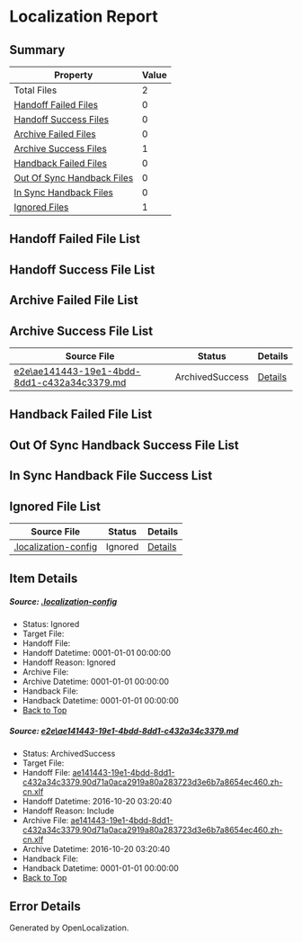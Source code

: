 # <a name='report-top'></a> Localization Report

## Summary
 Property | Value 
 -------- | ----- 
 Total Files | 2
[ Handoff Failed Files ](#handoff-failed-list)| 0
[ Handoff Success Files ](#handoff-success-list)| 0
[ Archive Failed Files ](#archive-failed-list)| 0
[ Archive Success Files ](#archive-success-list)| 1
[ Handback Failed Files ](#handback-failed-list)| 0
[ Out Of Sync Handback Files ](#outofsync-handback-success-list)| 0
[ In Sync Handback Files ](#insync-handback-success-list)| 0
[ Ignored Files ](#ignored-list)| 1

## <a name='handoff-failed-list'></a> Handoff Failed File List

## <a name='handoff-success-list'></a> Handoff Success File List

## <a name='archive-failed-list'></a> Archive Failed File List

## <a name='archive-success-list'></a> Archive Success File List
 Source File | Status | Details 
 ----------- | ------ | ------- 
 [e2e\ae141443-19e1-4bdd-8dd1-c432a34c3379.md](https://github.com/OpenLocalizationTestOrg/ol-test0/blob/f88cc0af0a62afe3e4387aa41675c6c9a65f3dfc/e2e/ae141443-19e1-4bdd-8dd1-c432a34c3379.md) | ArchivedSuccess | [Details](#03851bab96ba3fccd328d2822f21ac8f22351c351)

## <a name='handback-failed-list'></a> Handback Failed File List

## <a name='outofsync-handback-success-list'></a> Out Of Sync Handback Success File List

## <a name='insync-handback-success-list'></a> In Sync Handback File Success List

## <a name='ignored-list'></a> Ignored File List
 Source File | Status | Details 
 ----------- | ------ | ------- 
 [.localization-config](https://github.com/OpenLocalizationTestOrg/ol-test0/blob/f88cc0af0a62afe3e4387aa41675c6c9a65f3dfc/.localization-config) | Ignored | [Details](#c268a05ecaa7ec85942ed632c29928ee5bd6da8d0)

## Item Details
##### <a name='c268a05ecaa7ec85942ed632c29928ee5bd6da8d0'></a> Source: [.localization-config](https://github.com/OpenLocalizationTestOrg/ol-test0/blob/f88cc0af0a62afe3e4387aa41675c6c9a65f3dfc/.localization-config)
* Status: Ignored
* Target File: 
* Handoff File: 
* Handoff Datetime: 0001-01-01 00:00:00
* Handoff Reason: Ignored
* Archive File: 
* Archive Datetime: 0001-01-01 00:00:00
* Handback File: 
* Handback Datetime: 0001-01-01 00:00:00
* [Back to Top](#report-top)

##### <a name='03851bab96ba3fccd328d2822f21ac8f22351c351'></a> Source: [e2e\ae141443-19e1-4bdd-8dd1-c432a34c3379.md](https://github.com/OpenLocalizationTestOrg/ol-test0/blob/f88cc0af0a62afe3e4387aa41675c6c9a65f3dfc/e2e/ae141443-19e1-4bdd-8dd1-c432a34c3379.md)
* Status: ArchivedSuccess
* Target File: 
* Handoff File: [ae141443-19e1-4bdd-8dd1-c432a34c3379.90d71a0aca2919a80a283723d3e6b7a8654ec460.zh-cn.xlf](https://github.com/OpenLocalizationTestOrg/ol-test0-handoff/blob/8c2ef1a73093eb6ff3393c28e6cc12cc59c0449f/ol-handoff/OpenLocalizationTestOrg/ol-test0-zhcn/shujia/ht/ae141443-19e1-4bdd-8dd1-c432a34c3379.90d71a0aca2919a80a283723d3e6b7a8654ec460.zh-cn.xlf)
* Handoff Datetime: 2016-10-20 03:20:40
* Handoff Reason: Include
* Archive File: [ae141443-19e1-4bdd-8dd1-c432a34c3379.90d71a0aca2919a80a283723d3e6b7a8654ec460.zh-cn.xlf](https://github.com/OpenLocalizationTestOrg/ol-test0-handoff/blob/25d10cbab670758ec87655bdd025870f58682d76/ol-archive/OpenLocalizationTestOrg/ol-test0-zhcn/shujia/ht/ae141443-19e1-4bdd-8dd1-c432a34c3379.90d71a0aca2919a80a283723d3e6b7a8654ec460.zh-cn.xlf)
* Archive Datetime: 2016-10-20 03:20:40
* Handback File: 
* Handback Datetime: 0001-01-01 00:00:00
* [Back to Top](#report-top)


## Error Details

Generated by OpenLocalization.
